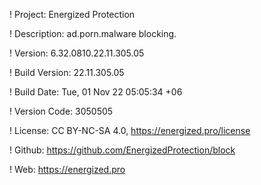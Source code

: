 ! Project: Energized Protection

! Description: ad.porn.malware blocking.

! Version: 6.32.0810.22.11.305.05

! Build Version: 22.11.305.05

! Build Date: Tue, 01 Nov 22 05:05:34 +06

! Version Code: 3050505

! License: CC BY-NC-SA 4.0, https://energized.pro/license

! Github: https://github.com/EnergizedProtection/block

! Web: https://energized.pro
